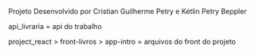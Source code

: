 Projeto Desenvolvido por Cristian Guilherme Petry e Kétlin Petry Beppler

api_livraria = api do trabalho 

project_react > front-livros > app-intro = arquivos do front do projeto

